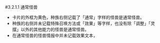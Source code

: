#3.2.1.1        通常怪兽
* 卡片的外框为黄色，种族右侧记载了「通常」字样的怪兽是通常怪兽。
* 种族的右侧并未记载特殊召唤方法或「效果」等字样，也没有除「调整」「灵摆」以外的其他能力的怪兽是通常怪兽。
* 在通常怪兽的怪兽情报中并未记载效果文本，